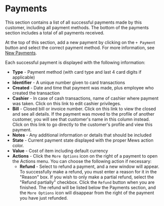 # Payments

This section contains a list of all successful payments made by this customer, including all payment methods. The bottom of the payments section includes a total of all payments received.

At the top of this section, add a new payment by clicking on the `+ Payment` button and select the correct payment method. For more information, see [New Payments](https://mews-systems.gitbook.io/guide/commander/profiles/customer-profile/payments/new-payments).

Each successful payment is displayed with the following information:

* **Type** - Payment method \(with card type and last 4 card digits if applicable\)
* **Identifier** - A unique number given to card transactions
* **Created** - Date and time that payment was made, plus employee who created the transaction
* **Cashier** - In case of cash transactions, name of cashier where payment was taken. Click on this link to edit cashier privileges. 
* **Bill** -  Closed bill or invoice number. Click on this link to view the closed and see all details. If the payment was moved to the profile of another customer, you will see that customer's name in this column instead. Click on this link to go directly to the customer's profile and view this payment. 
* **Notes** - Any additional information or details that should be included 
* **State** - Current payment state displayed with the proper Mews action color. 
* **Value** - Cost of item including default currency
* **Actions** - Click the `More Options` icon on the right of a payment to open the Actions menu. You can choose the following action if necessary:
  * **Refund** - Select to refund a payment, and a new window will appear. To successfully make a refund, you must enter a reason for it in the "Reason" box. If you wish to only make a partial refund, select the "Refund partially" checkbox. Click the `Refund` button when you are finished. The refund will be listed below the Payments section, and the `More Options` icon will disappear from the right of the payment you have just refunded.

